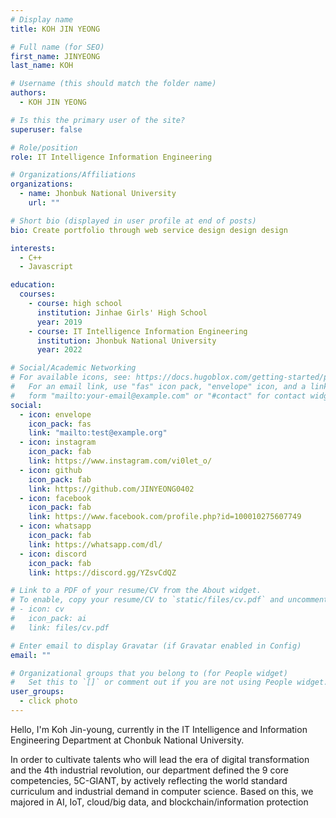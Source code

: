 ```yaml
---
# Display name
title: KOH JIN YEONG

# Full name (for SEO)
first_name: JINYEONG
last_name: KOH

# Username (this should match the folder name)
authors:
  - KOH JIN YEONG

# Is this the primary user of the site?
superuser: false

# Role/position
role: IT Intelligence Information Engineering 

# Organizations/Affiliations
organizations:
  - name: Jhonbuk National University
    url: ""

# Short bio (displayed in user profile at end of posts)
bio: Create portfolio through web service design design design

interests:
  - C++
  - Javascript

education:
  courses:
    - course: high school
      institution: Jinhae Girls' High School
      year: 2019
    - course: IT Intelligence Information Engineering 
      institution: Jhonbuk National University
      year: 2022

# Social/Academic Networking
# For available icons, see: https://docs.hugoblox.com/getting-started/page-builder/#icons
#   For an email link, use "fas" icon pack, "envelope" icon, and a link in the
#   form "mailto:your-email@example.com" or "#contact" for contact widget.
social:
  - icon: envelope
    icon_pack: fas
    link: "mailto:test@example.org"
  - icon: instagram
    icon_pack: fab
    link: https://www.instagram.com/vi0let_o/
  - icon: github
    icon_pack: fab
    link: https://github.com/JINYEONG0402
  - icon: facebook
    icon_pack: fab
    link: https://www.facebook.com/profile.php?id=100010275607749
  - icon: whatsapp
    icon_pack: fab
    link: https://whatsapp.com/dl/
  - icon: discord
    icon_pack: fab
    link: https://discord.gg/YZsvCdQZ

# Link to a PDF of your resume/CV from the About widget.
# To enable, copy your resume/CV to `static/files/cv.pdf` and uncomment the lines below.
# - icon: cv
#   icon_pack: ai
#   link: files/cv.pdf

# Enter email to display Gravatar (if Gravatar enabled in Config)
email: ""

# Organizational groups that you belong to (for People widget)
#   Set this to `[]` or comment out if you are not using People widget.
user_groups:
  - click photo
---
```


Hello, I'm Koh Jin-young, currently in the IT Intelligence and Information Engineering Department at Chonbuk National University.

In order to cultivate talents who will lead the era of digital transformation and the 4th industrial revolution, our department defined the 9 core competencies, 5C-GIANT, by actively reflecting the world standard curriculum and industrial demand in computer science. Based on this, we majored in AI, IoT, cloud/big data, and blockchain/information protection
